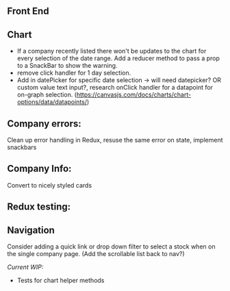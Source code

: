 ## Front End

## Chart
- If a company recently listed there won't be updates to the chart for every selection of the date range. Add a reducer method to pass a prop to a SnackBar to show the warning.
- remove click handler for 1 day selection.
- Add in datePicker for specific date selection -> will need datepicker? OR custom value text input?, research onClick handler for a datapoint for on-graph selection. (https://canvasjs.com/docs/charts/chart-options/data/datapoints/)

## Company errors:
Clean up error handling in Redux, resuse the same error on state, implement snackbars

## Company Info:
Convert to nicely styled cards

## Redux testing:

## Navigation
Consider adding a quick link or drop down filter to select a stock when on the single company page.
(Add the scrollable list back to nav?)

_Current WIP:_
- Tests for chart helper methods
